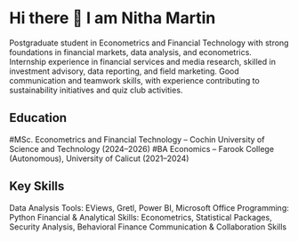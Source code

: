 # Hi there 👋 I am Nitha Martin
Postgraduate student in Econometrics and Financial Technology with strong foundations in financial markets, data analysis, and econometrics.
Internship experience in financial services and media research, skilled in investment advisory, data reporting, and field marketing.
Good communication and teamwork skills, with experience contributing to sustainability initiatives and quiz club activities.

## Education 
#MSc. Econometrics and Financial Technology – Cochin University of Science and Technology (2024–2026)
#BA Economics – Farook College (Autonomous), University of Calicut (2021–2024)

## Key Skills
Data Analysis Tools: EViews, Gretl, Power BI, Microsoft Office
Programming: Python
Financial & Analytical Skills: Econometrics, Statistical Packages, Security Analysis, Behavioral Finance
Communication & Collaboration Skills

